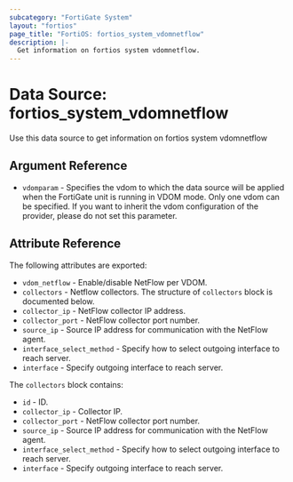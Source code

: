 ```yaml
---
subcategory: "FortiGate System"
layout: "fortios"
page_title: "FortiOS: fortios_system_vdomnetflow"
description: |-
  Get information on fortios system vdomnetflow.
---
```


# Data Source: fortios_system_vdomnetflow
Use this data source to get information on fortios system vdomnetflow

## Argument Reference


* `vdomparam` - Specifies the vdom to which the data source will be applied when the FortiGate unit is running in VDOM mode. Only one vdom can be specified. If you want to inherit the vdom configuration of the provider, please do not set this parameter.


## Attribute Reference

The following attributes are exported:

* `vdom_netflow` - Enable/disable NetFlow per VDOM.
* `collectors` - Netflow collectors. The structure of `collectors` block is documented below.
* `collector_ip` - NetFlow collector IP address.
* `collector_port` - NetFlow collector port number.
* `source_ip` - Source IP address for communication with the NetFlow agent.
* `interface_select_method` - Specify how to select outgoing interface to reach server.
* `interface` - Specify outgoing interface to reach server.

The `collectors` block contains:

* `id` - ID.
* `collector_ip` - Collector IP.
* `collector_port` - NetFlow collector port number.
* `source_ip` - Source IP address for communication with the NetFlow agent.
* `interface_select_method` - Specify how to select outgoing interface to reach server.
* `interface` - Specify outgoing interface to reach server.

